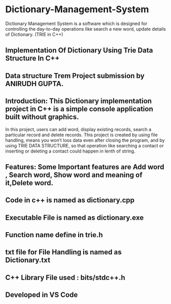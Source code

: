 # Dictionary-Management-System
Dictionary Management System is a software which is designed for controlling the day-to-day operations  like search a new word, update details of Dictionary. (TRIE in C++)

## Implementation Of Dictionary Using Trie Data Structure In C++




## Data structure Trem Project submission by ANIRUDH GUPTA.


## Introduction: This Dictionary implementation project in C++ is a simple console application built without graphics.
 In this project, users can add word, display existing  records, search a particular  record and delete  records. 
This project is created by using file handling, means you won’t loss data even after closing the program, and by using TRIE DATA STRUCTURE, 
so that operation like searching a contact or inserting or deleting a contact could happen in lenth of string.


## Features: Some Important features are Add  word , Search word, Show word and meaning of it,Delete word.


## Code in c++ is named as dictionary.cpp


## Executable File is named as dictionary.exe

## Function name define in trie.h


## txt file for File Handling is named as Dictionary.txt


## C++ Library File used : bits/stdc++.h


## Developed in VS Code
